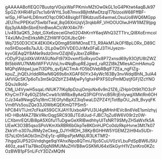 gAAAAABofIEQO7BuutqrVGsjxWaFPKmivMZtOw0kGL1oG4PKtwt4aqBJk97SpGZrXHRI4Fpl7sc1s6rWYtL3o87mvx8BjhtMwDtzqlT7bIzosW68FffBF-wISp_HFlwHLD6mxtO1qcO9O48sigb1TBKdzusl54wmwLOsuUo8WQ6MGppJEU7ncPPEKst7SwlbITwal_8qG6XnUqVj3rqkbRF_VHOOUOIwJHW1IMZ9Ijpg6jq3ylAABnSbnEhinBwoACicWrXI4n7lf-Llv493aQK5_2dpt_GXe6zeceiGhe02O4hKrnY6aqWhQ3ZTTlrv_QI8XoErmcolT4xUMv2mElrksMhZZHW1FGOXJbcQH-Wq7250D3CICK4EKi0KxQ0mg85WMOnsET3_R9AkM1JkOFfBpLORx_D89Cno5HDsoe8s7aJUL-2lLp0wDIVVDEOJriMx0FaEJ3THJyezm-kyvGEAqQY8ANe9sdz0mvOZdjhEyJbxrZdR8w-rODyP2qUdXkVAYA5UNxFt97X0vxmfSoRxyoOx8P72xnsd69y93OjfU8tZWZBt5bbWU7NMblWFFVUVsLhv4NqBupREJgwd_raR2ZI8kZMIesACmHAmuQMQPqWdqwLjue7l3DPb_qvEjACTmA-fO5bDVebRBqlF7ZEa_ngFIZg-kpuZ_jhQEtJrIddRRwN6Q69s6nXGAF60Yx34yWc163By3nvWdqIBhN_3ulA4iAfVIQcSK7p6oTs3m5kQIZbYZ34MjwPy1ghxHPXFS0zPmMDstjfGFj1ZcYNOSQvJs9oId-CMj_U4VywH5sqaLrNlUK77lKq9pDzujOmjoNx6v9n21Z6_iZHplrOt9it7IO3cPKhyCmTF4y6OjZSfeCvwb1cWRbxByAeQ3PiGFtVvcB5RrjEnIywgXMktRn6OHCJz34a9NwgQ1q18mC3EGfyhBpXZ3iq5waLDZPZ4YjTotBpOU_Js9_BvyqFKVm6fVs5ouZQe33J0WbKQEKmQTPSm5-hPC84VTlJnt7cFkaX59GCXJAYi1UxboAPVU3U4gMHnHEVc8n6VeE1smlzhyjHD-HBoMAZ7BkVRkrDqgSRC93BJTEdUud-FJBC7qZu6W6V09r2z0W-LCXbmrEQfJBi8pA5XGfu1TuDgwGeXRlBwdhhyUlTsNRT9SMyZH5aWxfk5AUEwK3O3B5qsoSPoVKmXkRBR6bGkpTe8KGnHJPCo0dzRkpHvne3Mt7k07ZkkVf-o307oJRMy2eCkeg_DJYHRDH_38KjrBGHHW5YGEMZ2iH94x5UDr-lS7sLt0h5AObl3mZhEy1z-qRRpsPjeMNjUR3LKTMf2-7ihgqGIJP52GVrdqhge9qiYAhxiNpo8QTmiJ1ljo5CuUV0zVLbuPdSpBW6J5lU460z_ea4TIa78koDljqN9MUMuZHVB8wGSKMU64xISkGyrH1VZsnKro0KZcOzBWB1pF5nLiFcY3DZxMQtN